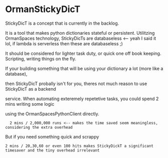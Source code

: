 # OrmanStickyDicT

StickyDicT is a concept that is currently in the backlog. 

It is a tool that makes python dictionaries stateful or persistent. 
Utilitzing OrmanSpaces technology, StickyDicTs are databaseless <-- yeah I said it lol, 
if lambda is serverless then these are databaseless ;)

It should be considered for lighter task duty, or quick one off book keeping. Scripting, 
writing things on the fly. 

If your building something that will be using your dictionary a lot (more like a database), 

then StickyDicT probally isn't for you, theres not much reason to use StickyDicT as a backend

service. When automating exteremely repetetive tasks, you could spend 2 mins writing some logic 

 using the OrmanSpacesPythonClient directly. 
 
      2 mins / 2,000,000 runs <-- makes the time saved seem meaningless, considering the extra overhead
      
But if  you need something quick and scrappy 

    2 mins / 20,30,60 or even 100 hits makes StickyDickT a significant timesaver and the tiny overhead irrelevant
    
    
